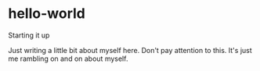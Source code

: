# hello-world
Starting it up

Just writing a little bit about myself here. Don't pay attention to this. It's just me rambling on and on about myself.
